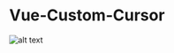 # Vue-Custom-Cursor


![alt text](https://raw.githubusercontent.com/hermanwikner/Vue-Custom-Cursor/master/vue-custom-cursor.gif)
